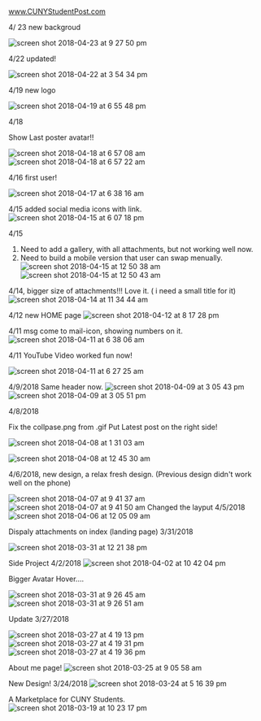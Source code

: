 #
www.CUNYStudentPost.com


4/ 23 new backgroud

![screen shot 2018-04-23 at 9 27 50 pm](https://user-images.githubusercontent.com/19642027/39161142-3a4912f6-473d-11e8-864c-e7691d76440f.png)

4/22 updated!

![screen shot 2018-04-22 at 3 54 34 pm](https://user-images.githubusercontent.com/19642027/39099257-895d71b4-4645-11e8-9597-1ad0387a55b2.png)



4/19 new logo

![screen shot 2018-04-19 at 6 55 48 pm](https://user-images.githubusercontent.com/19642027/39022382-4ffa75d2-4403-11e8-8f72-4c47d3c18e18.png)


4/18

Show Last poster avatar!!

![screen shot 2018-04-18 at 6 57 08 am](https://user-images.githubusercontent.com/19642027/38928111-cc019176-42d5-11e8-8c46-e1f2c24c638f.png)
![screen shot 2018-04-18 at 6 57 22 am](https://user-images.githubusercontent.com/19642027/38928113-cc0c5ec6-42d5-11e8-80bf-5ae41915498a.png)


4/16 first user! 

![screen shot 2018-04-17 at 6 38 16 am](https://user-images.githubusercontent.com/19642027/38864836-f5182e52-4209-11e8-9ed4-c91d87ec4acb.png)

4/15 added social media icons with link. 
![screen shot 2018-04-15 at 6 07 18 pm](https://user-images.githubusercontent.com/19642027/38783941-eb945ef6-40d7-11e8-8c58-a3c404b64e5a.png)


4/15 
1. Need to add a gallery, with all attachments, but not working well now. 
2. Need to build a mobile version that user can swap menually.
![screen shot 2018-04-15 at 12 50 38 am](https://user-images.githubusercontent.com/19642027/38775081-181eec98-4047-11e8-9ab2-2767e4355d57.png)
![screen shot 2018-04-15 at 12 50 43 am](https://user-images.githubusercontent.com/19642027/38775082-1828862c-4047-11e8-93a9-d3176c0b9bec.png)


4/14, bigger size of attachments!!! Love it. ( i need a small title for it)
![screen shot 2018-04-14 at 11 34 44 am](https://user-images.githubusercontent.com/19642027/38769861-daac7d7c-3fd7-11e8-80d3-336eb4c2bdd4.png)

4/12 new HOME page
![screen shot 2018-04-12 at 8 17 28 pm](https://user-images.githubusercontent.com/19642027/38710456-9d57a55e-3e8e-11e8-8c39-5d2331342a53.png)

4/11 msg come to mail-icon, showing numbers on it.
![screen shot 2018-04-11 at 6 38 06 am](https://user-images.githubusercontent.com/19642027/38611901-0365b666-3d53-11e8-8f8b-0324509e6118.png)


4/11 YouTube Video worked fun now! 

![screen shot 2018-04-11 at 6 27 25 am](https://user-images.githubusercontent.com/19642027/38611381-8335897c-3d51-11e8-9681-0597f9aec72a.png)


4/9/2018
Same header now. 
![screen shot 2018-04-09 at 3 05 43 pm](https://user-images.githubusercontent.com/19642027/38517310-8c00ba86-3c07-11e8-941a-48f120eace12.png)
![screen shot 2018-04-09 at 3 05 51 pm](https://user-images.githubusercontent.com/19642027/38517311-8c0e35e4-3c07-11e8-9ad2-f42c4f29131a.png)


4/8/2018

Fix the collpase.png from .gif
Put Latest post on the right side! 

![screen shot 2018-04-08 at 1 31 03 am](https://user-images.githubusercontent.com/19642027/38463601-8b5f85e4-3acc-11e8-9044-003ee2e98bf2.png)


![screen shot 2018-04-08 at 12 45 30 am](https://user-images.githubusercontent.com/19642027/38463318-34dff650-3ac6-11e8-8137-20ff84658f31.png)


4/6/2018, new design, a relax fresh design. (Previous design didn't work well on the phone)

![screen shot 2018-04-07 at 9 41 37 am](https://user-images.githubusercontent.com/19642027/38455582-1e2df278-3a48-11e8-9061-8a3fbe4ca0a5.png)
![screen shot 2018-04-07 at 9 41 50 am](https://user-images.githubusercontent.com/19642027/38455583-1e3804c0-3a48-11e8-94fa-597a124ff854.png)
Changed the layput 4/5/2018
![screen shot 2018-04-06 at 12 05 09 am](https://user-images.githubusercontent.com/19642027/38403007-340dda7e-392e-11e8-9610-f145848902fb.png)


Dispaly attachments on index (landing page) 3/31/2018

![screen shot 2018-03-31 at 12 21 38 pm](https://user-images.githubusercontent.com/19642027/38165214-242b61b6-34de-11e8-9462-79ab5495e0de.png)

Side Project 4/2/2018
![screen shot 2018-04-02 at 10 42 04 pm](https://user-images.githubusercontent.com/19642027/38226350-24d0625c-36c7-11e8-8bd1-f5b467bbf17e.png)

Bigger Avatar
Hover.... 

![screen shot 2018-03-31 at 9 26 45 am](https://user-images.githubusercontent.com/19642027/38163655-b73b8f30-34c5-11e8-8f4e-d94b6c7b7499.png)
![screen shot 2018-03-31 at 9 26 51 am](https://user-images.githubusercontent.com/19642027/38163656-b744863a-34c5-11e8-8082-6c152b74c822.png)


Update 3/27/2018





![screen shot 2018-03-27 at 4 19 13 pm](https://user-images.githubusercontent.com/19642027/37992785-b74aedc4-31da-11e8-83b1-e83c71d2b4c3.png)
![screen shot 2018-03-27 at 4 19 31 pm](https://user-images.githubusercontent.com/19642027/37992786-b755da40-31da-11e8-8b2c-0aa7aad48f59.png)
![screen shot 2018-03-27 at 4 19 36 pm](https://user-images.githubusercontent.com/19642027/37992787-b760441c-31da-11e8-8db5-d4fc8bb0a176.png)

About me page!
![screen shot 2018-03-25 at 9 05 58 am](https://user-images.githubusercontent.com/19642027/37875349-c2c0ed32-300b-11e8-8413-cb8122cf53b1.png)

New Design! 3/24/2018
![screen shot 2018-03-24 at 5 16 39 pm](https://user-images.githubusercontent.com/19642027/37869054-2572f72a-2f87-11e8-9b0f-b41a885652fb.png)

A Marketplace for CUNY Students.
![screen shot 2018-03-19 at 10 23 17 pm](https://user-images.githubusercontent.com/19642027/37632369-37a3bedc-2bc4-11e8-81c4-be72de940542.png)
